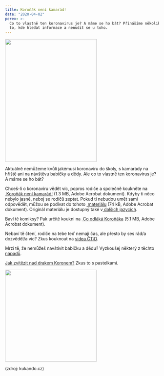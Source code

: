 ```yaml
---
title: Koroňák není kamarád!
date: "2020-04-02"
perex: >-
  Co to vlastně ten koronavirus je? A máme se ho bát? Přinášíme několik tipů na
  to, kde hledat informace a nenudit se u toho.
---
```


<p><img src="/media/koronak.gif.gif" height="401" width="300" alt="" /></p><p>Aktuálně nemůžeme kvůli jakémusi koronaviru do školy, s kamarády na hřiště ani na návštěvu babičky a dědy. Ale co to vlastně ten koronavirus je? A máme se ho bát?</p><p>Chceš-li o koronaviru vědět víc, popros rodiče a společně koukněte na <a title="Otevření do nového okna" href="https://www.ochrance.cz/uploads-deti/user_upload/Prilohy/Koronak_neni_kamarad__2_.pdf" target="_blank"><img alt="" src="typo3/ext/od_linkdesc/icons/pdf.gif" class="od_linkdesc_icon" />&nbsp;Koroňák není kamarád!</a>&nbsp;(1.3&nbsp;MB,&nbsp;Adobe Acrobat dokument). Kdyby ti něco nebylo jasné, neboj se rodičů zeptat. Pokud ti nebudou umět sami odpovědět, můžou se podívat do tohoto&nbsp;<a title="Otevření do nového okna" href="https://www.ochrance.cz/uploads-deti/user_upload/Prilohy/navod__1_.pdf" target="_blank"><img alt="" src="typo3/ext/od_linkdesc/icons/pdf.gif" class="od_linkdesc_icon" />&nbsp;materiálu</a>&nbsp;(74&nbsp;kB,&nbsp;Adobe Acrobat dokument). Originál materiálu je dostupný také v<a href="https://www.mvcr.cz/clanek/psychologicka-pomoc-prace-s-detmi-covid-19.aspx" target="_blank"> dalších jazycích</a>. </p><p>Baví tě komiksy? Pak určitě koukni na&nbsp;<a title="Otevření do nového okna" href="https://www.ochrance.cz/uploads-deti/user_upload/Prilohy/koronak_komiks_A4_print_3__2_.pdf" target="_blank"><img alt="" src="typo3/ext/od_linkdesc/icons/pdf.gif" class="od_linkdesc_icon" />&nbsp;Co odláká Koroňáka</a>&nbsp;(5.1&nbsp;MB,&nbsp;Adobe Acrobat dokument).</p><p>Nebaví tě čtení, rodiče na tebe teď nemají čas, ale přesto by ses rád/a dozvěděl/a víc? Zkus kouknout na <a href="https://decko.ceskatelevize.cz/koronavirus" target="_blank">videa ČT:D</a>.</p><p>Mrzí tě, že nemůžeš navštívit babičku a dědu? Vyzkoušej některý z těchto <a href="https://psych.fss.muni.cz/media/3221518/aktivity-rodin-se-seniory.pdf" target="_blank">nápadů</a>.</p><p><a href="https://omalovanky-kukando.cz/drak-koron/" target="_blank">Jak zvítězit nad drakem Koronem?</a> Zkus to s pastelkami. </p><p><img src="/media/kukando-omalovanka-rousky-vsem-tucnaci2.jpg.jpg" height="300" width="300" alt="" /></p><p>(zdroj: kukando.cz)</p>
